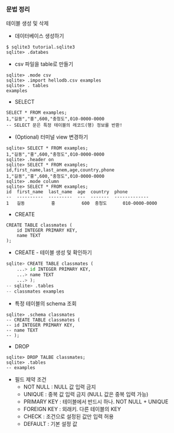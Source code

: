 ### 문법 정리

테이블 생성 및 삭제

- 데이터베이스 생성하기

```sqlite
$ sqlite3 tutorial.sqlite3
sqlite> .databes
```

- csv 파일을 table로 만들기

```sqlite
sqlite> .mode csv
sqlite> .import hellodb.csv examples
sqlite> . tables
examples
```

- SELECT

```sqlite
SELECT * FROM examples;
1,"길동","홍",600,"충청도",010-0000-0000
-- SELECT 문은 특정 테이블의 레코드(행) 정보를 반환!
```

- (Optional) 터미널 view 변경하기

```sqlite
sqlite> SELECT * FROM examples;
1,"길동","홍",600,"충청도",010-0000-0000
sqlite> .header on
sqlite> SELECT * FROM examples;
id,first_name,last_anem,age,country,phone
1,"길동","홍",600,"충청도",010-0000-0000
sqlite> .mode column
sqlite> SELECT * FROM examples;
id  first_name  last_name  age  country  phone
--  ----------  ---------  ---  -------  -------------
1   길동          홍          600  충청도      010-0000-0000
```

- CREATE

```sqlite
CREATE TABLE classmates (
    id INTEGER PRIMARY KEY,
    name TEXT
);
```

- CREATE - 테이블 생성 및 확인하기

```python
sqlite> CREATE TABLE classmates (
	...> id INTEGER PRIMARY KEY,
    ...> name TEXT
    ...> );
-- sqlite> .tables
-- classmates examples
```

- 특정 테이블의 schema 조회

```sqlite
sqlite> .schema classmates
-- CREATE TABLE classmates (
-- id INTEGER PRIMARY KEY,
-- name TEXT
-- );
```

- DROP

```sqlite
sqlite> DROP TALBE classmates;
sqlite> .tables
-- examples
```

- 필드 제약 조건
  - NOT NULL : NULL 값 입력 금지
  - UNIQUE : 중복 값 입력 금지 (NULL 값은 중복 입력 가능)
  - PRIMARY KEY : 테이블에서 반드시 하나. NOT NULL + UNIQUE
  - FOREIGN KEY : 외래키. 다른 테이블의 KEY
  - CHECK : 조건으로 설정된 값만 입력 허용
  - DEFAULT : 기본 설정 값

